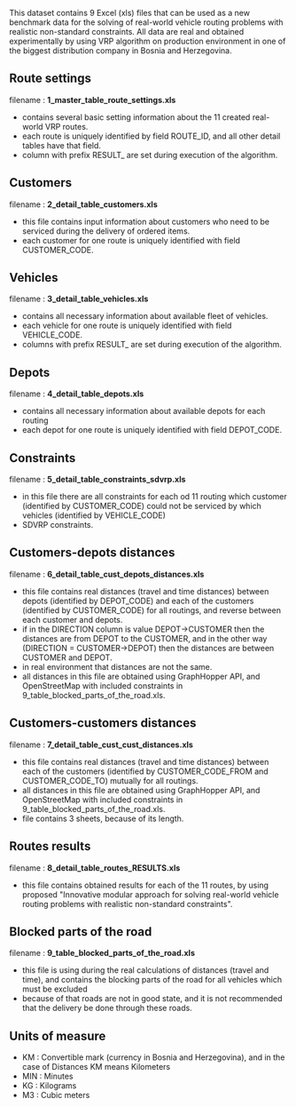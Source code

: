 
This dataset contains 9 Excel (xls) files that can be used as a new benchmark data for the solving of real-world vehicle routing problems with realistic non-standard constraints. 
All data are real and obtained experimentally by using VRP algorithm on production environment in one of the biggest distribution company in Bosnia and Herzegovina.

## Route settings

filename : **1_master_table_route_settings.xls**

- contains several basic setting information about the 11 created real-world VRP routes. 
- each route is uniquely identified by field ROUTE_ID, and all other detail tables have that field. 
- column with prefix RESULT_ are set during execution of the algorithm.

## Customers

filename : **2_detail_table_customers.xls**

- this file contains input information about customers who need to be serviced during the delivery of ordered items.
- each customer for one route is uniquely identified with field CUSTOMER_CODE.

## Vehicles

filename : **3_detail_table_vehicles.xls**

- contains all necessary information about available fleet of vehicles. 
- each vehicle for one route is uniquely identified with field VEHICLE_CODE. 
- columns with prefix RESULT_ are set during execution of the algorithm.

## Depots

filename : **4_detail_table_depots.xls**

- contains all necessary information about available depots for each routing
- each depot for one route is uniquely identified with field DEPOT_CODE. 

## Constraints

filename : **5_detail_table_constraints_sdvrp.xls**

- in this file there are all constraints for each od 11 routing which customer (identified by CUSTOMER_CODE) could not be serviced by which vehicles (identified by VEHICLE_CODE)
- SDVRP constraints.

## Customers-depots distances

filename : **6_detail_table_cust_depots_distances.xls**

- this file contains real distances (travel and time distances) between depots (identified by DEPOT_CODE) and each of the customers (identified by CUSTOMER_CODE) for all routings, and reverse between each customer and depots. 
- if in the DIRECTION column is value DEPOT->CUSTOMER then the distances are from DEPOT to the CUSTOMER, and in the other way (DIRECTION = CUSTOMER->DEPOT) then the distances are between CUSTOMER and DEPOT. 
- in real environment that distances are not the same. 
- all distances in this file are obtained using GraphHopper API, and OpenStreetMap with included constraints in
9_table_blocked_parts_of_the_road.xls.

## Customers-customers distances

filename : **7_detail_table_cust_cust_distances.xls**

- this file contains real distances (travel and time distances) between each of the customers (identified by CUSTOMER_CODE_FROM and CUSTOMER_CODE_TO) mutually for all routings.
- all distances in this file are obtained using GraphHopper API, and OpenStreetMap with included constraints in 9_table_blocked_parts_of_the_road.xls.
- file contains 3 sheets, because of its length.

## Routes results

filename : **8_detail_table_routes_RESULTS.xls**

- this file contains obtained results for each of the 11 routes, by using proposed "Innovative modular approach for solving real-world vehicle routing problems with realistic non-standard constraints".

## Blocked parts of the road

filename : **9_table_blocked_parts_of_the_road.xls**

- this file is using during the real calculations of distances (travel and time), and contains the blocking parts of the road for all vehicles which must be excluded 
- because of that roads are not in good state, and it is not recommended that the delivery be done through these roads.

## Units of measure

- KM : Convertible mark (currency in Bosnia and Herzegovina), and in the case of Distances KM means Kilometers
- MIN : Minutes
- KG : Kilograms
- M3 : Cubic meters
